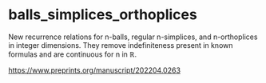 # balls_simplices_orthoplices
New recurrence relations for n-balls, regular n-simplices, and n-orthoplices in integer dimensions. They remove indefiniteness present in known formulas and are continuous for n in ℝ.

https://www.preprints.org/manuscript/202204.0263
